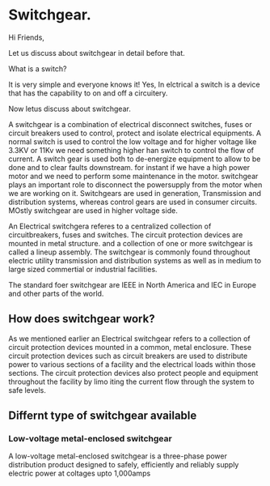 # Switchgear.

Hi Friends, 

  Let us discuss about switchgear in detail before that.
  
  What is a switch?
  
  It is very simple and everyone knows it! 
  Yes, In elctrical a switch is a device that has the capability to on and off a circuitery.
  
  Now letus discuss about switchgear.
  
  A switchgear is a combination of electrical disconnect switches, fuses or circuit breakers used to control, protect and isolate electrical equipments.
  A normal switch is used to control the low voltage and for higher voltage like 3.3KV or 11Kv we need something higher han switch to control the flow of current.
  A switch gear is used both to de-energize equipment to allow to be done and to clear faults downstream.
  for instant if we have a high power motor and we need to perform some maintenance in the motor. switchgear plays an important role to disconnect the powersupply from the motor when we are working on it.
  Switchgears are used in generation, Transmission and distribution systems, whereas control gears are used in consumer circuits.
  MOstly switchgear are used in higher voltage side.
  
  An Electrical switchgera referes to a centralized collection of circuitbreakers, fuses and switches.
  The circuit protection devices are mounted in metal structure. and a collection of one or more switchgear is called a lineup assembly.
  The switchgear is commonly found throughout electric utility transmission and distribution systems as well as in medium to large sized commertial or industrial facilities.
  
  The standard foer switchgear are IEEE in North America and IEC in Europe and other parts of the world.
  ## How does switchgear work?
  
  As we mentioned earlier an Electrical switchgear refers to a collection of circuit protection devices mounted in a common, metal enclosure. These circuit protection devices such as circuit breakers are used to distribute power to various sections of a facility and the electrical loads within those sections.
  The circuit protection devices also protect people and equipment throughout the facility by limo
 iting the current flow through the system to safe levels.
 ## Differnt type of switchgear available 
 
### Low-voltage metal-enclosed switchgear

A low-voltage metal-enclosed switchgear is a three-phase power distribution product designed to safely, efficiently and reliably supply electric power at coltages upto 1,000amps
 
 
 
 
 
 
 
 
 
 
 
 
 
 
  
